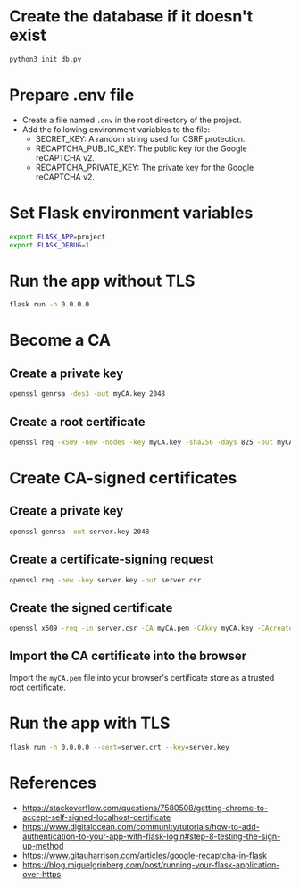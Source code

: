 # Create the database if it doesn't exist

```python
python3 init_db.py
```

# Prepare .env file
- Create a file named `.env` in the root directory of the project.
- Add the following environment variables to the file:
    - SECRET_KEY: A random string used for CSRF protection.
    - RECAPTCHA_PUBLIC_KEY: The public key for the Google reCAPTCHA v2.
    - RECAPTCHA_PRIVATE_KEY: The private key for the Google reCAPTCHA v2.

# Set Flask environment variables

```bash
export FLASK_APP=project
export FLASK_DEBUG=1
```

# Run the app without TLS

```bash
flask run -h 0.0.0.0
```

# Become a CA

## Create a private key

```bash
openssl genrsa -des3 -out myCA.key 2048
```

## Create a root certificate

```bash
openssl req -x509 -new -nodes -key myCA.key -sha256 -days 825 -out myCA.pem
```

# Create CA-signed certificates

## Create a private key

```bash
openssl genrsa -out server.key 2048
```

## Create a certificate-signing request

```bash
openssl req -new -key server.key -out server.csr
```

## Create the signed certificate

```bash
openssl x509 -req -in server.csr -CA myCA.pem -CAkey myCA.key -CAcreateserial -out server.crt -days 825 -sha256 -extfile server.ext
```

## Import the CA certificate into the browser

Import the `myCA.pem` file into your browser's certificate store as a trusted root certificate.

# Run the app with TLS

```bash
flask run -h 0.0.0.0 --cert=server.crt --key=server.key
```

# References
- https://stackoverflow.com/questions/7580508/getting-chrome-to-accept-self-signed-localhost-certificate 
- https://www.digitalocean.com/community/tutorials/how-to-add-authentication-to-your-app-with-flask-login#step-8-testing-the-sign-up-method
- https://www.gitauharrison.com/articles/google-recaptcha-in-flask
- https://blog.miguelgrinberg.com/post/running-your-flask-application-over-https